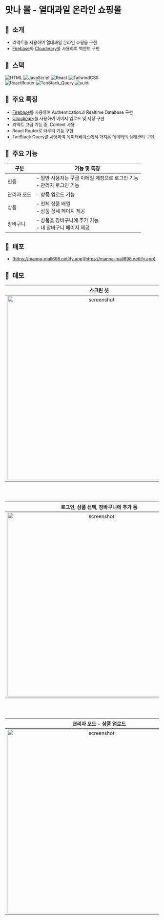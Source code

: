 # 맛나 몰 - 열대과일 온라인 쇼핑몰

## :cherries:&nbsp; 소개
- 리액트를 사용하여 열대과일 온라인 쇼핑몰 구현
- [Firebase](https://firebase.google.com/?hl=ko)와 [Cloudinary](https://cloudinary.com/)를 사용하여 백앤드 구현

## :cherries:&nbsp; 스택
![HTML](https://img.shields.io/badge/-HTML5-F05032?style=flate&logo=html5&logoColor=ffffff)
![JavaScript](https://img.shields.io/badge/-JavaScript-%23F7DF1C?style=flate&logo=javascript&logoColor=000000&labelColor=%23F7DF1C&color=%23F7DF1C)
![React](https://img.shields.io/badge/-React-007ACC?style=flat&logo=React)
![TailwindCSS](https://img.shields.io/badge/-Tailwind_CSS-lightgrey?style=flat&logo=TailwindCSS) <br/>
![ReactRouter](https://img.shields.io/badge/-React_Router-yellowgreen?style=flat&logo=ReactRouter)
![TanStack_Query](https://img.shields.io/badge/-TanStack_Query-orange?style=flat&logo=TanStack_Query)
![uuid](https://img.shields.io/badge/-uuid-blueviolet?style=flat&logo=uuid) 

## :cherries:&nbsp; 주요 특징
- [Firebase](https://firebase.google.com/?hl=ko)를 사용하여 Authentication과 Realtime Database 구현
- [Cloudinary](https://cloudinary.com/)를 사용하여 이미지 업로드 및 저장 구현
- 리액트 고급 기능 중, Context 사용
- React Router로 라우터 기능 구현
- TanStack Query를 사용하여 데이터베이스에서 가져온 데이터의 상태관리 구현

## :cherries:&nbsp; 주요 기능

|**구분**|**기능 및 특징**|
|--|--|
|인증|- 일반 사용자는 구글 이메일 계정으로 로그인 기능<br/> - 관리자 로그인 기능   |
|관리자 모드|- 상품 업로드 기능|
|상품|- 전체 상품 배열<br/> - 상품 상세 페이지 제공|
|장바구니|- 상품을 장바구니에 추가 기능<br/>- 내 장바구니 페이지 제공|

## :cherries:&nbsp; 배포
- [https://manna-mall698.netlify.app](https://manna-mall698.netlify.app)

## :cherries:&nbsp; 데모
|**스크린 샷**|
|:--:|
|<img width="600" alt="screenshot" src="https://user-images.githubusercontent.com/53497516/215316916-9d4a37f2-3823-493b-9517-08ec40900f1f.png">|

<br/><br/>

|**로그인, 상품 선택, 장바구니에 추가 등**|
|:--:|
|<img width="600" alt="screenshot" src="https://user-images.githubusercontent.com/53497516/215317839-e303af06-0aa6-4d0b-bc0a-f74aee954b16.gif">|

<br/><br/>

|**관리자 모드 - 상품 업로드**|
|:--:|
|<img width="600" alt="screenshot" src="https://user-images.githubusercontent.com/53497516/215318458-7c768a80-3183-4df9-843e-3af8519ed81c.gif">|




